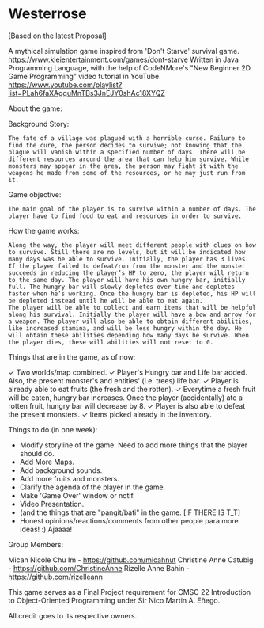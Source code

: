 # Westerrose

[Based on the latest Proposal]

A mythical simulation game inspired from 'Don't Starve' survival game. https://www.kleientertainment.com/games/dont-starve 
Written in Java Programming Language, with the help of CodeNMore's "New Beginner 2D Game Programming" video tutorial in YouTube. https://www.youtube.com/playlist?list=PLah6faXAgguMnTBs3JnEJY0shAc18XYQZ 

About the game:

Background Story:

	The fate of a village was plagued with a horrible curse. Failure to find the cure, the person decides to survive; not knowing that the plague will vanish within a specified number of days. There will be different resources around the area that can help him survive. While monsters may appear in the area, the person may fight it with the weapons he made from some of the resources, or he may just run from it.

Game objective:

	The main goal of the player is to survive within a number of days. The player have to find food to eat and resources in order to survive.
	
How the game works:

	Along the way, the player will meet different people with clues on how to survive. Still there are no levels, but it will be indicated how many days was he able to survive. Initially, the player has 3 lives. If the player failed to defeat/run from the monster and the monster succeeds in reducing the player’s HP to zero, the player will return to the same day. The player will have his own hungry bar, initially full. The hungry bar will slowly depletes over time and depletes faster when he’s working. Once the hungry bar is depleted, his HP will be depleted instead until he will be able to eat again.
	The player will be able to collect and earn items that will be helpful along his survival. Initially the player will have a bow and arrow for a weapon. The player will also be able to obtain different abilities, like increased stamina, and will be less hungry within the day. He will obtain these abilities depending how many days he survive. When the player dies, these will abilities will not reset to 0.

Things that are in the game, as of now: 

  ✓ Two worlds/map combined. 
  ✓ Player's Hungry bar and Life bar added. Also, the present monster's and entities' (i.e. trees) life bar. 
  ✓ Player is already able to eat fruits (the fresh and the rotten). 
  ✓ Everytime a fresh fruit will be eaten, hungry bar increases. Once the player (accidentally) ate a rotten fruit, hungry bar will decrease by 8. 
  ✓ Player is also able to defeat the present monsters. 
  ✓ Items picked already in the inventory. 


Things to do (in one week):

  - Modify storyline of the game. Need to add more things that the player should do. 
  - Add More Maps.
  - Add background sounds. 
  - Add more fruits and monsters. 
  - Clarify the agenda of the player in the game. 
  - Make 'Game Over' window or notif. 
  - Video Presentation. 
  - (and the things that are "pangit/bati" in the game. [IF THERE IS T_T] 
  - Honest opinions/reactions/comments from other people para more ideas! :) Ajaaaa!


Group Members: 

Micah Nicole Chu Im - https://github.com/micahnut 
Christine Anne Catubig - https://github.com/ChristineAnne 
Rizelle Anne Bahin - https://github.com/rizelleann 

This game serves as a Final Project requirement for CMSC 22 Introduction to Object-Oriented Programming under Sir Nico Martin A. Eñego. 

All credit goes to its respective owners.
